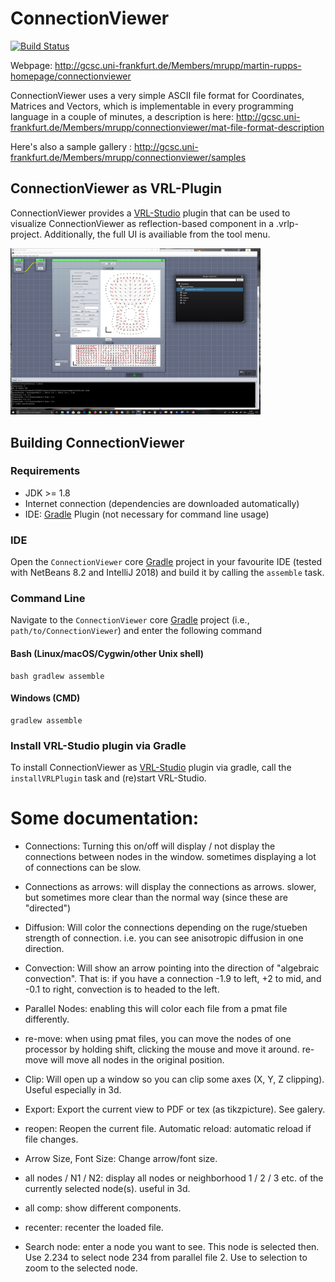 ConnectionViewer
===============================

[![Build Status](https://travis-ci.org/UG4/ConnectionViewer.svg?branch=master)](https://travis-ci.org/UG4/ConnectionViewer)

Webpage: http://gcsc.uni-frankfurt.de/Members/mrupp/martin-rupps-homepage/connectionviewer

ConnectionViewer uses a very simple ASCII file format for Coordinates, Matrices and Vectors, which is implementable in every programming language in a couple of minutes, a description is here: 
http://gcsc.uni-frankfurt.de/Members/mrupp/connectionviewer/mat-file-format-description
 
Here's also a sample gallery : http://gcsc.uni-frankfurt.de/Members/mrupp/connectionviewer/samples

## ConnectionViewer as VRL-Plugin

ConnectionViewer provides a [VRL-Studio](https://mihosoft.eu) plugin that can be used to visualize ConnectionViewer as reflection-based component in a .vrlp-project. Additionally, the full UI is availiable from the tool menu.

<img src="resources/img/connectionviewer-in-vrl.jpg" width="400px">

## Building ConnectionViewer

### Requirements

- JDK >= 1.8
- Internet connection (dependencies are downloaded automatically)
- IDE: [Gradle](http://www.gradle.org/) Plugin (not necessary for command line usage)

### IDE

Open the `ConnectionViewer` core [Gradle](http://www.gradle.org/) project in your favourite IDE (tested with NetBeans 8.2 and IntelliJ 2018) and build it
by calling the `assemble` task.

### Command Line

Navigate to the `ConnectionViewer` core [Gradle](http://www.gradle.org/) project (i.e., `path/to/ConnectionViewer`) and enter the following command

#### Bash (Linux/macOS/Cygwin/other Unix shell)

    bash gradlew assemble
    
#### Windows (CMD)

    gradlew assemble 
    
### Install VRL-Studio plugin via Gradle

To install ConnectionViewer as [VRL-Studio](https://vrl-studio.mihosoft.eu/) plugin via gradle, call the `installVRLPlugin` task and (re)start VRL-Studio.

# Some documentation:

- Connections: Turning this on/off will display / not display the connections between nodes in the window. sometimes displaying a lot of connections can be slow.

- Connections   as arrows: will display the connections as arrows. slower, but sometimes more clear than the normal way (since these are "directed")

- Diffusion: Will color the connections depending on the ruge/stueben strength of connection. i.e. you can see anisotropic diffusion in one direction.

- Convection: Will show an arrow pointing into the direction of "algebraic convection". That is: if you have a connection -1.9 to left, +2 to mid, and -0.1 to right, convection is to headed to the left.

- Parallel Nodes: enabling this will color each file from a pmat file differently.

- re-move: when using pmat files, you can move the nodes of one processor by holding shift, clicking the mouse and move it around. re-move will move all nodes in the original position.

- Clip: Will open up a window so you can clip some axes (X, Y, Z clipping). Useful especially in 3d.

- Export: Export the current view to PDF or tex (as tikzpicture). See galery.

- reopen: Reopen the current file. Automatic reload: automatic reload if file changes.

- Arrow Size, Font Size: Change arrow/font size.

- all nodes / N1 / N2: display all nodes or neighborhood 1 / 2 / 3 etc. of the currently selected node(s). useful in 3d.

- all comp: show different components. 

- recenter: recenter the loaded file.

- Search node: enter a node you want to see. This node is selected then. Use 2.234 to select node 234 from parallel file 2. Use to selection to zoom to the selected node.
